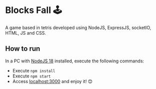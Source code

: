 # Blocks Fall 🕹️

A game based in tetris developed using NodeJS, ExpressJS, socketIO, HTML, JS and CSS.

## How to run

In a PC with [NodeJS 18](https://nodejs.org/dist/v18.14.2/) installed, execute the following commands:

 - Execute `npm install`
 - Execute `npm start`
 - Access [localhost:3000](localhost:3000) and enjoy it! 😊